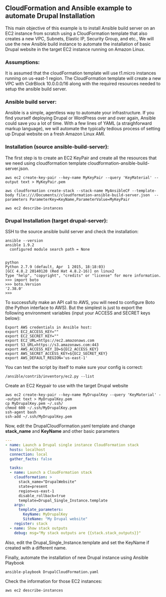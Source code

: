 CloudFormation and Ansible example to automate Drupal Installation 
--------
This main objective of this example is to install Ansible build server on an EC2 instance from scratch using a CloudFormation template that also creates a new VPC, Subnets, Elastic IP, Security Group, and etc., We will use the new Ansible build instance to automate the installation of basic Drupal website in the target EC2 instance running on Amazon Linux. 


### Assumptions:

It is assumed that the cloudFormation template will use t1.micro instances running on us-east-1 region. The CloudFormation template will create a new VPC with CidrBlock 10.0.0.0/16 along with the required resources needed to setup the ansible build server.

### Ansible build server:

Ansible is a simple, agentless way to automate your infrastructure. If you find yourself deploying Drupal or WordPress over and over again, Ansible could save you a lot of time. With a few lines of YAML (a straighforward markup language), we will automate the typically tedious process of setting up Drupal website on a fresh Amazon Linux AMI.

### Installation (source ansible-build-server):

The first step is to create an EC2 KeyPair and create all the resources that we need using cloudformation template cloudformation-ansible-build-server.json.

```
aws ec2 create-key-pair --key-name MyKeyPair --query 'KeyMaterial' --output text > MyKeyPair.pem

aws cloudformation create-stack --stack-name MyAnsibleCF --template-body file:////Documents//cloudformation-ansible-build-server.json  --parameters ParameterKey=KeyName,ParameterValue=MyKeyPair

aws ec2 describe-instances
```


### Drupal Installation (target drupal-server):

SSH to the source ansible build server and check the installation:

```
ansible --version
ansible 1.9.2
  configured module search path = None


python
Python 2.7.9 (default, Apr  1 2015, 18:18:03) 
[GCC 4.8.2 20140120 (Red Hat 4.8.2-16)] on linux2
Type "help", "copyright", "credits" or "license" for more information.
>>> import boto
>>> boto.Version
'2.38.0'
>>>
```

To successfully make an API call to AWS, you will need to configure Boto (the Python interface to AWS). But the simplest is just to export the following environment variables (input your ACCESS and SECRET keys below):
```
Export AWS credentials in Ansible host:
export EC2_ACCESS_KEY=""
export EC2_SECRET_KEY=""
export EC2_URL=https://ec2.amazonaws.com
export S3_URL=https://s3.amazonaws.com:443
export AWS_ACCESS_KEY_ID=${EC2_ACCESS_KEY}
export AWS_SECRET_ACCESS_KEY=${EC2_SECRET_KEY}
export AWS_DEFAULT_REGION='us-east-1'
```

You can test the script by itself to make sure your config is correct:

```
/ansible/contrib/inventory/ec2.py --list  
```

Create an EC2 Keypair to use with the target Drupal website

```
aws ec2 create-key-pair --key-name MyDrupalKey --query 'KeyMaterial' --output text > MyDrupalKey.pem
cp MyDrupalKey.pem ~/.ssh/ 
chmod 600 ~/.ssh/MyDrupalKey.pem
ssh-agent bash
ssh-add ~/.ssh/MyDrupalKey.pem
```

Now, edit the DrupalCloudFormation.yaml template and change **stack_name** and **KeyName** and other basic parameters

```yaml
---
- name: Launch a Drupal single instance CloudFormation stack
  hosts: localhost
  connection: local
  gather_facts: false

  tasks:
  - name: Launch a CloudFormation stack
    cloudformation: >
      stack_name="DrupalWebsite"
      state=present
      region=us-east-1
      disable_rollback=true
      template=Drupal_Single_Instance.template
    args:
      template_parameters:
        KeyName: MyDrupalKey
        SiteName: "My Drupal website"
    register: stack
  - name: Show stack outputs
    debug: msg="My stack outputs are {{stack.stack_outputs}}"
``` 

Also, edit the Drupal_Single_Instance.template and set the KeyName if created with a different name.

Finally, automate the installation of new Drupal instance using Ansible Playbook

```
ansible-playbook DrupalCloudFormation.yaml
```

Check the information for those EC2 instances:

```
aws ec2 describe-instances
```
